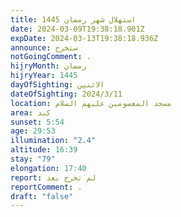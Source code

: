 ```yaml
---
title: استهلال شهر رمضان 1445
date: 2024-03-09T19:38:18.901Z
expDate: 2024-03-13T19:38:18.936Z
announce: ستخرج
notGoingComment: .
hijryMonth: رمضان
hijryYear: 1445
dayOfSighting: الاثنين
dateOfSighting: 2024/3/11
location: مسجد المعصومين عليهم السلام
area: كبد
sunset: 5:54
age: 29:53
illumination: "2.4"
altitude: 16:39
stay: "79"
elongation: 17:40
report: لم تخرج بعد
reportComment: .
draft: "false"
---
```

